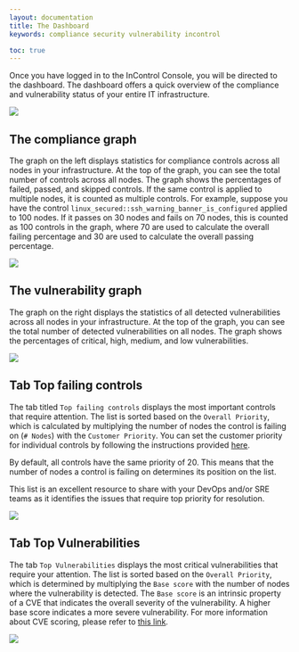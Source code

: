 ```yaml
---
layout: documentation
title: The Dashboard
keywords: compliance security vulnerability incontrol

toc: true
---
```

Once you have logged in to the InControl Console, you will be directed to the dashboard. The dashboard offers a quick overview of the compliance and vulnerability status of your entire IT infrastructure.

<img src="/in_control_docs/docs/images/dashboard.jpg">

## The compliance graph

The graph on the left displays statistics for compliance controls across all nodes in your infrastructure. At the top of the graph, you can see the total number of controls across all nodes. The graph shows the percentages of failed, passed, and skipped controls. If the same control is applied to multiple nodes, it is counted as multiple controls. For example, suppose you have the control `linux_secured::ssh_warning_banner_is_configured` applied to 100 nodes. If it passes on 30 nodes and fails on 70 nodes, this is counted as 100 controls in the graph, where 70 are used to calculate the overall failing percentage and 30 are used to calculate the overall passing percentage.

<img src="/in_control_docs/docs/images/dashboard-compliance-graph.jpg">

## The vulnerability graph

The graph on the right displays the statistics of all detected vulnerabilities across all nodes in your infrastructure. At the top of the graph, you can see the total number of detected vulnerabilities on all nodes. The graph shows the percentages of critical, high, medium, and low vulnerabilities.

<img src="/in_control_docs/docs/images/dashboard-vulnerability-graph.jpg">

## Tab Top failing controls

The tab titled `Top failing controls` displays the most important controls that require attention. The list is sorted based on the `Overall Priority`, which is calculated by multiplying the number of nodes the control is failing on (`# Nodes`) with the `Customer Priority`. You can set the customer priority for individual controls by following the instructions provided [here](/docs/in_control/edit_controls.html).

By default, all controls have the same priority of 20. This means that the number of nodes a control is failing on determines its position on the list.

This list is an excellent resource to share with your DevOps and/or SRE teams as it identifies the issues that require top priority for resolution.

<img src="/in_control_docs/docs/images/dashboard-top-failing-controls.jpg">

## Tab Top Vulnerabilities

The tab `Top Vulnerabilities` displays the most critical vulnerabilities that require your attention. The list is sorted based on the `Overall Priority`, which is determined by multiplying the `Base score` with the number of nodes where the vulnerability is detected. The `Base score` is an intrinsic property of a CVE that indicates the overall severity of the vulnerability. A higher base score indicates a more severe vulnerability. For more information about CVE scoring, please refer to [this link](https://nvd.nist.gov/vuln-metrics/cvss).

<img src="/in_control_docs/docs/images/dashboard-top-vulnerabilities.jpg">
